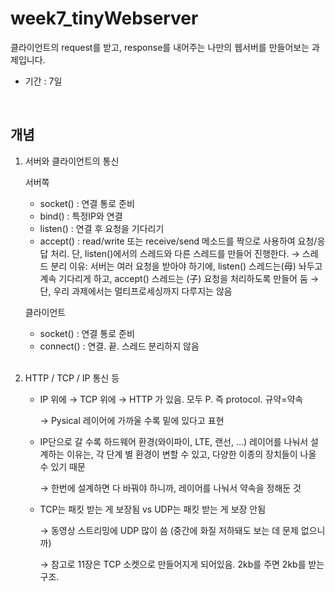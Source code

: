 # week7_tinyWebserver
클라이언트의 request를 받고, response를 내어주는 나만의 웹서버를 만들어보는 과제입니다.
- 기간 : 7일<br>
<br>

## 개념

1. 서버와 클라이언트의 통신

    서버쪽

    - socket() : 연결 통로 준비
    - bind() : 특정IP와 연결
    - listen() : 연결 후 요청을 기다리기
    - accept() : read/write 또는 receive/send 메소드를 짝으로 사용하여 요청/응답 처리. 단, listen()에서의 스레드와 다른 스레드를 만들어 진행한다.
    → 스레드 분리 이유: 서버는 여러 요청을 받아야 하기에, listen() 스레드는(母) 놔두고 계속 기다리게 하고, accept() 스레드는 (子) 요청을 처리하도록 만들어 둠
    → 단, 우리 과제에서는 멀티프로세싱까지 다루지는 않음

    클라이언트

    - socket() : 연결 통로 준비
    - connect() : 연결. 끝. 스레드 분리하지 않음
    <br>
2. HTTP / TCP / IP 통신 등
    - IP 위에 → TCP 위에 → HTTP 가 있음. 모두 P. 즉 protocol. 규약=약속

        → Pysical 레이어에 가까울 수록 밑에 있다고 표현

    - IP단으로 갈 수록 하드웨어 환경(와이파이, LTE, 랜선, ...) 레이어를 나눠서 설계하는 이유는, 각 단계 별 환경이 변할 수 있고, 다양한 이종의 장치들이 나올 수 있기 때문

        → 한번에 설계하면 다 바꿔야 하니까, 레이어를 나눠서 약속을 정해둔 것

    - TCP는 패킷 받는 게 보장됨 vs UDP는 패킷 받는 게 보장 안됨

        → 동영상 스트리밍에 UDP 많이 씀 (중간에 화질 저하돼도 보는 데 문제 없으니까)

        → 참고로 11장은 TCP 소켓으로 만들어지게 되어있음. 2kb를 주면 2kb를 받는 구조.

